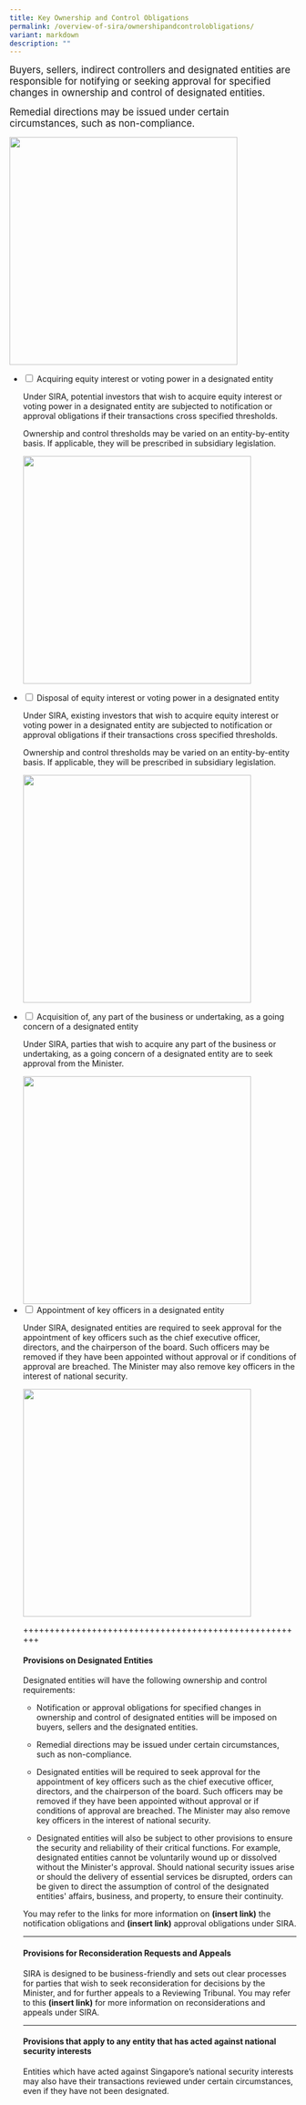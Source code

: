 ```yaml
---
title: Key Ownership and Control Obligations
permalink: /overview-of-sira/ownershipandcontrolobligations/
variant: markdown
description: ""
---
```

<p><big> Buyers, sellers, indirect controllers and designated entities are responsible for notifying or seeking approval for specified changes in ownership and control of designated entities. 

Remedial directions may be issued under certain circumstances, such as non-compliance.
</big></p>
<img width="400" alt="" src="/images/ownership_and_control_obligations.jpg">

<ul class="jekyllcodex_accordion">
<li><input type="checkbox" id="accordion1"> 
<label for="accordion1"> Acquiring equity interest or voting power in a designated entity </label>
<div><p>
Under SIRA, potential investors that wish to acquire equity interest or voting power in a designated entity are subjected to notification or approval obligations if their transactions cross specified thresholds. 

Ownership and control thresholds may be varied on an entity-by-entity basis. If applicable, they will be prescribed in subsidiary legislation. </p>
<img width="400" alt="" src="/images/Acquiring_Interest.jpg">
</div></li>
	
<li><input type="checkbox" id="accordion2">  
<label for="accordion2">Disposal of equity interest or voting power in a designated entity</label>
<div><p>
Under SIRA, existing investors that wish to acquire equity interest or voting power in a designated entity are subjected to notification or approval obligations if their transactions cross specified thresholds.

Ownership and control thresholds may be varied on an entity-by-entity basis. If applicable, they will be prescribed in subsidiary legislation.</p>
<img width="400" alt="" src="/images/Disposal_of_Interest.jpg">
</div></li>  

<li><input type="checkbox" id="accordion3">  
<label for="accordion3">Acquisition of, any part of the business or undertaking, as a going concern of a designated entity</label>
<div><p>
Under SIRA, parties that wish to acquire any part of the business or undertaking, as a going concern of a designated entity are to seek approval from the Minister.</p>
<img width="400" alt="" src="/images/Acquisition.jpg">
</div></li>  

<li><input type="checkbox" id="accordion4">  
<label for="accordion4">Appointment of key officers in a designated entity</label>
<div><p>
Under SIRA, designated entities are required to seek approval for the appointment of key officers such as the chief executive officer, directors, and the chairperson of the board. Such officers may be removed if they have been appointed without approval or if conditions of approval are breached. The Minister may also remove key officers in the interest of national security.</p>
<img width="400" alt="" src="/images/Appt_of_Key_Officers.jpg">
</div></li>  
	
	
	
	
	
	
	
	
	
++++++++++++++++++++++++++++++++++++++++++++++++++++++
#### **Provisions on Designated Entities**

Designated entities will have the following ownership and control requirements:

*   Notification or approval obligations for specified changes in ownership and control of designated entities will be imposed on buyers, sellers and the designated entities.
    
*   Remedial directions may be issued under certain circumstances, such as non-compliance.
    
*   Designated entities will be required to seek approval for the appointment of key officers such as the chief executive officer, directors, and the chairperson of the board. Such officers may be removed if they have been appointed without approval or if conditions of approval are breached. The Minister may also remove key officers in the interest of national security.
    
*   Designated entities will also be subject to other provisions to ensure the security and reliability of their critical functions. For example, designated entities cannot be voluntarily wound up or dissolved without the Minister's approval. Should national security issues arise or should the delivery of essential services be disrupted, orders can be given to direct the assumption of control of the designated entities' affairs, business, and property, to ensure their continuity.
    

You may refer to the links for more information on **(insert link)** the notification obligations and **(insert link)** approval obligations under SIRA.

* * *

#### **Provisions for Reconsideration Requests and Appeals**

SIRA is designed to be business-friendly and sets out clear processes for parties that wish to seek reconsideration for decisions by the Minister, and for further appeals to a Reviewing Tribunal. You may refer to this **(insert link)** for more information on reconsiderations and appeals under SIRA.

* * *

#### **Provisions that apply to any entity that has acted against national security interests**

Entities which have acted against Singapore’s national security interests may also have their transactions reviewed under certain circumstances, even if they have not been designated.</ul>